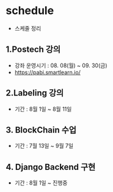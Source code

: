 # schedule
- 스케줄 정리
## 1.Postech 강의
- 강좌 운영시기 : 08. 08(월) ~ 09. 30(금)
- https://pabi.smartlearn.io/

## 2.Labeling 강의
- 기간 : 8월 1일 ~ 8월 11일

## 3. BlockChain 수업
- 기간 : 7월 13일 ~ 9월 7일

## 4. Django Backend 구현
- 기간 : 8월 1일 ~ 진행중




